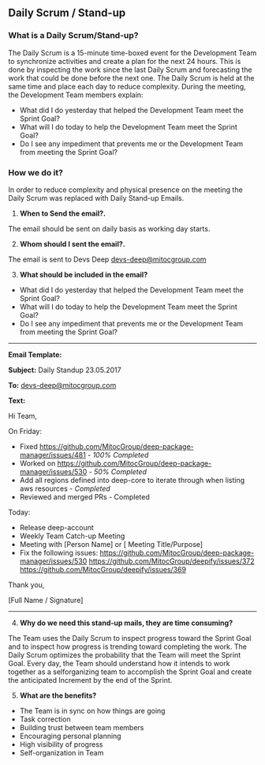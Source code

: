 **Daily Scrum / Stand-up**
---------------------------

### **What is a Daily Scrum/Stand-up?**

The Daily Scrum is a 15-minute time-boxed event for the Development Team to synchronize
activities and create a plan for the next 24 hours. This is done by inspecting the work since the
last Daily Scrum and forecasting the work that could be done before the next one. The Daily
Scrum is held at the same time and place each day to reduce complexity. During the meeting,
the Development Team members explain:
- What did I do yesterday that helped the Development Team meet the Sprint Goal?
- What will I do today to help the Development Team meet the Sprint Goal?
- Do I see any impediment that prevents me or the Development Team from meeting the
Sprint Goal?

### **How we do it?**

In order to reduce complexity and physical presence on the meeting the Daily Scrum was replaced with Daily Stand-up Emails.

1. **When to Send the email?.** 

The email should be sent on daily basis as working day starts.

2. **Whom should I sent the email?.** 

The email is sent to Devs Deep <devs-deep@mitocgroup.com>

3. **What should be included in the email?**
- What did I do yesterday that helped the Development Team meet the Sprint Goal?
- What will I do today to help the Development Team meet the Sprint Goal?
- Do I see any impediment that prevents me or the Development Team from meeting the
Sprint Goal?

_______
**Email Template:**

**Subject:** Daily Standup 23.05.2017

**To:** devs-deep@mitocgroup.com

**Text:**

Hi Team,

On Friday:
- Fixed https://github.com/MitocGroup/deep-package-manager/issues/481 - *100% Completed*
- Worked on https://github.com/MitocGroup/deep-package-manager/issues/530 - *50% Completed*
- Add all regions defined into deep-core to iterate through when listing aws resources - *Completed*
- Reviewed and merged PRs - Completed

Today:
- Release deep-account
- Weekly Team Catch-up Meeting
- Meeting with [Person Name] or [ Meeting Title/Purpose]
- Fix the following issues:
 https://github.com/MitocGroup/deep-package-manager/issues/530
 https://github.com/MitocGroup/deepify/issues/372
 https://github.com/MitocGroup/deepify/issues/369

Thank you,

[Full Name / Signature]
____

4. **Why do we need this stand-up mails, they are time consuming?**

The Team uses the Daily Scrum to inspect progress toward the Sprint Goal and to inspect how progress is trending toward completing the work. The Daily Scrum optimizes the probability that the Team will meet the Sprint Goal. Every day, the Team should understand how it intends to work together as a selforganizing team to accomplish the Sprint Goal and create the anticipated Increment by the end of the Sprint.

5. **What are the benefits?**
- The Team is in sync on how things are going
- Task correction
- Building trust between team members
- Encouraging personal planning
- High visibility of progress
- Self-organization in Team

